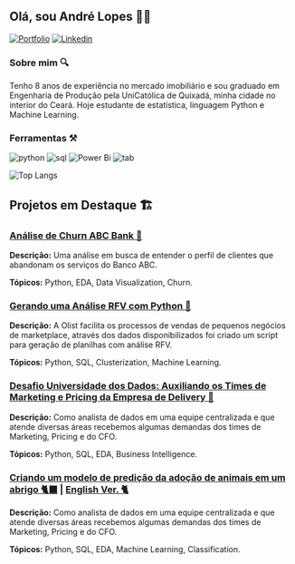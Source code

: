 ## Olá, sou André Lopes 👨‍💻
[![Portfolio](https://img.shields.io/badge/Medium-12100E?style=for-the-badge&logo=medium&logoColor=white)]([https://bit.ly/portfolio_andreluizls1](https://medium.com/@datalopes1)) [![Linkedin](https://img.shields.io/badge/LinkedIn-0077B5?style=for-the-badge&logo=linkedin&logoColor=white)](https://www.linkedin.com/in/andreluizls1/) 

### Sobre mim 🔍
Tenho 8 anos de experiência no mercado imobiliário e sou graduado em Engenharia de Produção pela UniCatólica de Quixadá, minha cidade no interior do Ceará. Hoje estudante de estatística, linguagem Python e Machine Learning. 

### Ferramentas ⚒️
![python](https://img.shields.io/badge/Python-3776AB?style=for-the-badge&logo=python&logoColor=white) ![sql](https://img.shields.io/badge/PostgreSQL-316192?style=for-the-badge&logo=postgresql&logoColor=white) ![Power Bi](https://img.shields.io/badge/power_bi-F2C811?style=for-the-badge&logo=powerbi&logoColor=black) ![tab](https://img.shields.io/badge/Tableau-E97627?style=for-the-badge&logo=Tableau&logoColor=white)

![Top Langs](https://github-readme-stats.vercel.app/api/top-langs/?username=datalopes1&layout=compact)

## Projetos em Destaque 🏗️
### [Análise de Churn ABC Bank 🏦](https://github.com/datalopes1/bankabc_churn/)
**Descrição:** Uma análise em busca de entender o perfil de clientes que abandonam os serviços do Banco ABC. 

**Tópicos:** Python, EDA, Data Visualization, Churn. 
### [Gerando uma Análise RFV com Python 🏪](https://github.com/datalopes1/olist_rfv)
**Descrição:** A Olist facilita os processos de vendas de pequenos negócios de marketplace, através dos dados disponibilizados foi criado um script para geração de planilhas com análise RFV.

**Tópicos:** Python, SQL, Clusterization, Machine Learning.  
### [Desafio Universidade dos Dados: Auxiliando os Times de Marketing e Pricing da Empresa de Delivery 🛵](https://github.com/datalopes1/desafio_delivery/)
**Descrição:** Como analista de dados em uma equipe centralizada e que atende diversas áreas recebemos algumas demandas dos times de Marketing, Pricing e do CFO.

**Tópicos:** Python, SQL, EDA, Business Intelligence. 
### [Criando um modelo de predição da adoção de animais em um abrigo 🐈‍⬛](https://github.com/datalopes1/pet_adoption) | [English Ver. 🐈](https://www.kaggle.com/code/andreluizls1/predicting-pet-adoption-with-machine-learning) 
**Descrição:** Como analista de dados em uma equipe centralizada e que atende diversas áreas recebemos algumas demandas dos times de Marketing, Pricing e do CFO.

**Tópicos:** Python, SQL, EDA, Machine Learning, Classification.
